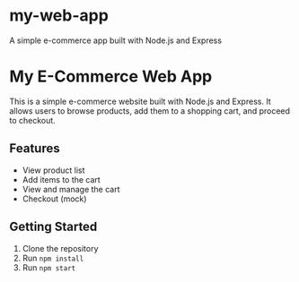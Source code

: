 # my-web-app
 A simple e-commerce app built with Node.js and Express 
# My E-Commerce Web App

This is a simple e-commerce website built with Node.js and Express. It allows users to browse products, add them to a shopping cart, and proceed to checkout.

## Features

- View product list
- Add items to the cart
- View and manage the cart
- Checkout (mock)

## Getting Started

1. Clone the repository
2. Run `npm install`
3. Run `npm start`
